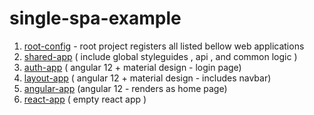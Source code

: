 # single-spa-example

1. [root-config](https://github.com/maximcoding/single-spa-root-config) - root project registers all listed bellow web applications
3. [shared-app](https://github.com/maximcoding/single-spa-shared-app) ( include global styleguides , api , and common logic )
4. [auth-app](https://github.com/maximcoding/single-spa-auth-app) ( angular 12 + material design - login page)
5. [layout-app](https://github.com/maximcoding/single-spa-auth-app) ( angular 12 + material design - includes navbar)
6. [angular-app](https://github.com/maximcoding/single-spa-angular-app) (angular 12 - renders as home page)
7. [react-app](https://github.com/maximcoding/single-spa-react-app) ( empty react app )
